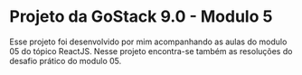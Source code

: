 # Projeto da GoStack 9.0 - Modulo 5 #
Esse projeto foi desenvolvido por mim acompanhando as aulas do modulo 05
do tópico ReactJS.
Nesse projeto encontra-se também as resoluções do desafio prático do modulo 05.
